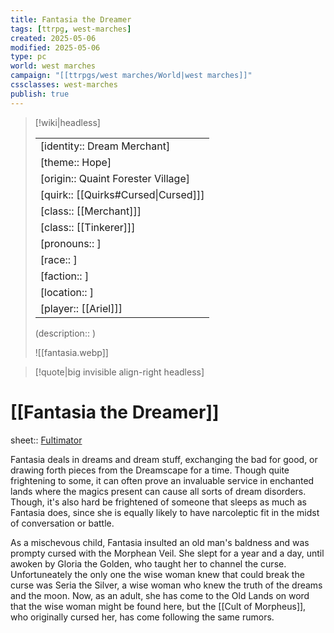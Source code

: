 ```yaml
---
title: Fantasia the Dreamer
tags: [ttrpg, west-marches]
created: 2025-05-06
modified: 2025-05-06
type: pc
world: west marches
campaign: "[[ttrpgs/west marches/World|west marches]]"
cssclasses: west-marches
publish: true
---
```


> [!wiki|headless]
>
> |               |
> | ------------- |
> | [identity:: Dream Merchant] |
> | [theme:: Hope] |
> | [origin:: Quaint Forester Village] |
> | [quirk:: [[Quirks#Cursed\|Cursed]]] |
> | [class:: [[Merchant]]] |
> | [class:: [[Tinkerer]]] |
> | [pronouns:: ] |
> | [race:: ] |
> | [faction:: ] |
> | [location:: ] |
> | [player:: [[Ariel]]] |
>
> (description:: )
>
> ![[fantasia.webp]]

> [!quote|big invisible align-right headless]

# [[Fantasia the Dreamer]]

sheet:: [Fultimator](https://fultimator.com/character-sheet/o3wYPLFwCeNXpDVj2fNa)

Fantasia deals in dreams and dream stuff, exchanging the bad for good, or drawing forth pieces from the Dreamscape for a time. Though quite frightening to some, it can often prove an invaluable service in enchanted lands where the magics present can cause all sorts of dream disorders. Though, it's also hard be frightened of someone that sleeps as much as Fantasia does, since she is equally likely to have narcoleptic fit in the midst of conversation or battle.

As a mischevous child, Fantasia insulted an old man's baldness and was prompty cursed with the Morphean Veil. She slept for a year and a day, until awoken by Gloria the Golden, who taught her to channel the curse. Unfortuneately the only one the wise woman knew that could break the curse was Seria the Silver, a wise woman who knew the truth of the dreams and the moon. Now, as an adult, she has come to the Old Lands on word that the wise woman might be found here, but the [[Cult of Morpheus]], who originally cursed her, has come following the same rumors.
